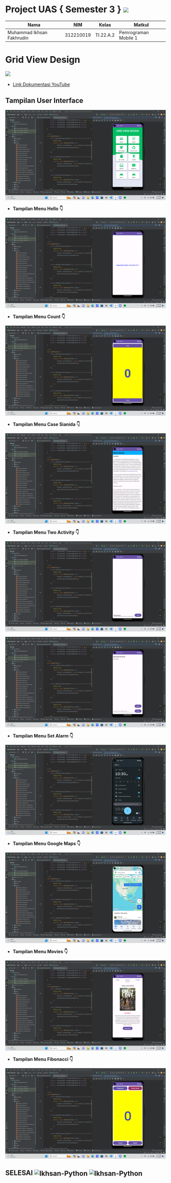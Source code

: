 # Project UAS { Semester 3 }  <img src=https://static.vecteezy.com/system/resources/thumbnails/016/460/765/small_2x/android-os-logo-top-operating-system-signs-free-png.png width="110px">


|**Nama**|**NIM**|**Kelas**|**Matkul**|
|----|---|-----|------|
|Muhammad Ikhsan Fakhrudin|312210019|TI.22.A.2|Pemrograman Mobile 1|

# Grid View Design

<img src=https://download.logo.wine/logo/YouTube/YouTube-Logo.wine.png width="150px">

- [Link Dokumentasi YouTube](https://youtu.be/Bpwhp9YiSWI)

## Tampilan User Interface


![](screenshot/ss1.png)

- **Tampilan Menu Hello  👇**

![](screenshot/ss2.png)

- **Tampilan Menu Count  👇**

![](screenshot/ss3.png)

- **Tampilan Menu Case Sianida  👇**

![](screenshot/ss4.png)

- **Tampilan Menu Two Activity  👇**

![](screenshot/ss5.png)

![](screenshot/ss6.png)

- **Tampilan Menu Set Alarm  👇**

![](screenshot/ss7.png)

- **Tampilan Menu Google Maps  👇**

![](screenshot/ss8.png)

- **Tampilan Menu Movies  👇**

![](screenshot/ss9.png)

- **Tampilan Menu Fibonacci  👇**

![](screenshot/ss10.png)






## SELESAI <img align="center" alt="Ikhsan-Python" height="40" width="45" src="https://em-content.zobj.net/source/microsoft-teams/337/student_1f9d1-200d-1f393.png"> <img align="center" alt="Ikhsan-Python" height="40" width="45" src="https://em-content.zobj.net/thumbs/160/twitter/348/flag-indonesia_1f1ee-1f1e9.png">
